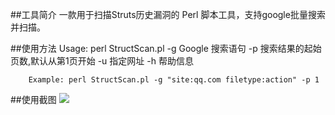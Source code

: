 ##工具简介
一款用于扫描Struts历史漏洞的 Perl 脚本工具，支持google批量搜索并扫描。


##使用方法
        Usage:   perl     StructScan.pl 
            -g     Google 搜索语句 
            -p     搜索结果的起始页数,默认从第1页开始
            -u     指定网址
            -h     帮助信息

        Example: perl StructScan.pl -g "site:qq.com filetype:action" -p 1

##使用截图
![](http://security.tencent.com/uploadimg_dir/201408/921968a180f3bcc86056aba1c1638ae7.jpg)
